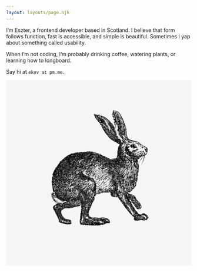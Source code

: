 ```yaml
---
layout: layouts/page.njk
---
```


I’m Eszter, a frontend developer based in Scotland. I believe that form follows function, fast is accessible, and simple is beautiful. Sometimes I yap about something called usability.

When I’m not coding, I’m probably drinking coffee, watering plants, or learning how to longboard.

Say hi at `ekov at pm.me`.

<img src="/img/rabbit.jpg" class="mx-auto mt-10 md:mt-16 max-w-full sm:max-w-xs rounded-full" />
